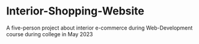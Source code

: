 # Interior-Shopping-Website
A five-person project about interior e-commerce during Web-Development course during college in May 2023
